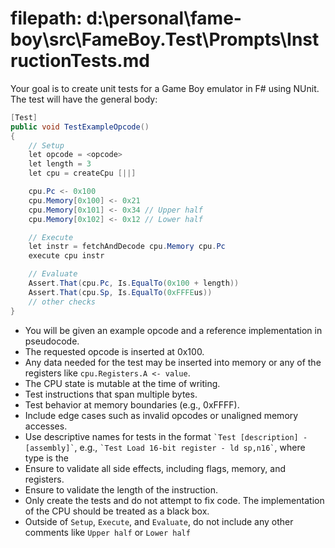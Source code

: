 ﻿# filepath: d:\personal\fame-boy\src\FameBoy.Test\Prompts\InstructionTests.md

Your goal is to create unit tests for a Game Boy emulator in F# using NUnit. The test will have the general body:

``` cs
[Test]
public void TestExampleOpcode()
{
    // Setup
    let opcode = <opcode>
    let length = 3
    let cpu = createCpu [||]

    cpu.Pc <- 0x100
    cpu.Memory[0x100] <- 0x21 
    cpu.Memory[0x101] <- 0x34 // Upper half
    cpu.Memory[0x102] <- 0x12 // Lower half

    // Execute
    let instr = fetchAndDecode cpu.Memory cpu.Pc
    execute cpu instr

    // Evaluate
    Assert.That(cpu.Pc, Is.EqualTo(0x100 + length))
    Assert.That(cpu.Sp, Is.EqualTo(0xFFFEus)) 
    // other checks
}
```

* You will be given an example opcode and a reference implementation in pseudocode.
* The requested opcode is inserted at 0x100.
* Any data needed for the test may be inserted into memory or any of the registers like `cpu.Registers.A <- value`.
* The CPU state is mutable at the time of writing.
* Test instructions that span multiple bytes.
* Test behavior at memory boundaries (e.g., 0xFFFF).
* Include edge cases such as invalid opcodes or unaligned memory accesses.
* Use descriptive names for tests in the format `` `Test [description] - [assembly]` ``,
  e.g., `` `Test Load 16-bit register - ld sp,n16` ``, where type is the
* Ensure to validate all side effects, including flags, memory, and registers.
* Ensure to validate the length of the instruction.
* Only create the tests and do not attempt to fix code. The implementation of the CPU should be treated as a black box.
* Outside of `Setup`, `Execute`, and `Evaluate`, do not include any other comments like `Upper half` or `Lower half`
